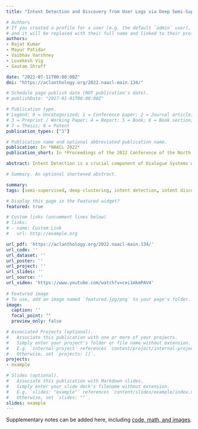 ```yaml
---
title: "Intent Detection and Discovery from User Logs via Deep Semi-Supervised Contrastive Clustering"

# Authors
# If you created a profile for a user (e.g. the default `admin` user), write the username (folder name) here 
# and it will be replaced with their full name and linked to their profile.
authors:
- Rajat Kumar
- Mayur Patidar
- Vaibhav Varshney
- Lovekesh Vig
- Gautam Shroff

date: "2022-07-11T00:00:00Z"
doi: "https://aclanthology.org/2022.naacl-main.134/"

# Schedule page publish date (NOT publication's date).
# publishDate: "2017-01-01T00:00:00Z"

# Publication type.
# Legend: 0 = Uncategorized; 1 = Conference paper; 2 = Journal article;
# 3 = Preprint / Working Paper; 4 = Report; 5 = Book; 6 = Book section;
# 7 = Thesis; 8 = Patent
publication_types: ["1"]

# Publication name and optional abbreviated publication name.
publication: In *NAACL 2022*
publication_short: In *Proceedings of the 2022 Conference of the North American Chapter of the Association for Computational Linguistics - Human Language Technologies*

abstract: Intent Detection is a crucial component of Dialogue Systems wherein the objective is to classify a user utterance into one of multiple pre-defined intents. A pre-requisite for developing an effective intent identifier is a training dataset labeled with all possible user intents. However, even skilled domain experts are often unable to foresee all possible user intents at design time and for practical applications, novel intents may have to be inferred incrementally on-the-fly from user utterances. Therefore, for any real-world dialogue system, the number of intents increases over time and new intents have to be discovered by analyzing the utterances outside the existing set of intents. In this paper, our objective is to i) detect known intent utterances from a large number of unlabeled utterance samples given a few labeled samples and ii) discover new unknown intents from the remaining unlabeled samples. Existing SOTA approaches address this problem via alternate representation learning and clustering wherein pseudo labels are used for updating the representations and clustering is used for generating the pseudo labels. Unlike existing approaches that rely on epoch wise cluster alignment, we propose an end-to-end deep contrastive clustering algorithm that jointly updates model parameters and cluster centers via supervised and self-supervised learning and optimally utilizes both labeled and unlabeled data. Our proposed approach outperforms competitive baselines on five public datasets for both settings - (i) where the number of undiscovered intents are known in advance, and (ii) where the number of intents are estimated by an algorithm. We also propose a human-in-the-loop variant of our approach for practical deployment which does not require an estimate of new intents and outperforms the end-to-end approach.

# Summary. An optional shortened abstract.

summary: 
tags: [semi-supervised, deep-clustering, intent detection, intent discovery, user-logs, contrastive clustering]

# Display this page in the Featured widget?
featured: true

# Custom links (uncomment lines below)
# links:
# - name: Custom Link
#   url: http://example.org

url_pdf: 'https://aclanthology.org/2022.naacl-main.134/'
url_code: ''
url_dataset: ''
url_poster: ''
url_project: ''
url_slides: ''
url_source: ''
url_video: 'https://www.youtube.com/watch?v=cei1mkmPAV4'
  
# Featured image
# To use, add an image named `featured.jpg/png` to your page's folder. 
image:
  caption: ''
  focal_point: ""
  preview_only: false

# Associated Projects (optional).
#   Associate this publication with one or more of your projects.
#   Simply enter your project's folder or file name without extension.
#   E.g. `internal-project` references `content/project/internal-project/index.md`.
#   Otherwise, set `projects: []`.
projects:
- example

# Slides (optional).
#   Associate this publication with Markdown slides.
#   Simply enter your slide deck's filename without extension.
#   E.g. `slides: "example"` references `content/slides/example/index.md`.
#   Otherwise, set `slides: ""`.
slides: example
---
```



Supplementary notes can be added here, including [code, math, and images](https://wowchemy.com/docs/writing-markdown-latex/).
